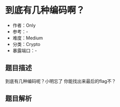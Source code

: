 # 到底有几种编码啊？

- 作者：Only
- 参考：-
- 难度：Medium
- 分类：Crypto
- 暴露端口：-

## 题目描述

到底有几种编码呢？小明忘了 你能找出来最后的flag不？

## 题目解析

